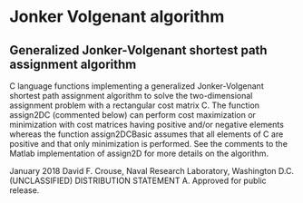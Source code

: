 # Jonker Volgenant algorithm
## Generalized Jonker-Volgenant shortest path assignment algorithm


C language functions implementing a
generalized Jonker-Volgenant shortest path assignment algorithm
to solve the two-dimensional assignment problem with a
rectangular cost matrix C. The function assign2DC (commented
below) can perform cost maximization or minimization with cost
matrices having positive and/or negative elements whereas the
function assign2DCBasic assumes that all elements of C are
positive and that only minimization is performed. See the
comments to the Matlab implementation of assign2D for more
details on the algorithm.

January 2018 David F. Crouse, Naval Research Laboratory, Washington D.C.
(UNCLASSIFIED) DISTRIBUTION STATEMENT A. Approved for public release.

